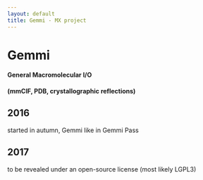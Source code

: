 ```yaml
---
layout: default
title: Gemmi - MX project
---
```


# Gemmi

#### General Macromolecular I/O

#### (mmCIF, PDB, crystallographic reflections)

## 2016

started in autumn, Gemmi like in Gemmi Pass

## 2017

to be revealed under an open-source license (most likely LGPL3)

